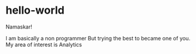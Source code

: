 # hello-world
Namaskar!

I am basically a non programmer But trying the best to became one of you.
My area of interest is Analytics
